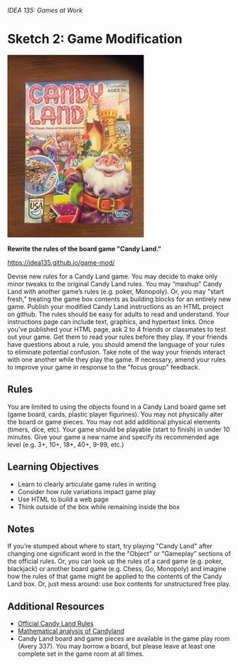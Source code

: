 *IDEA 135: Games at Work*
# Sketch 2:  Game Modification

![Candyland Box](images/boxthumb.jpg)

**Rewrite the rules of the board game "Candy Land."**

<https://idea135.github.io/game-mod/>

Devise new rules for a Candy Land game. You may decide to make only minor tweaks to the original Candy Land rules. You may “mashup” Candy Land with another game’s rules (e.g. poker, Monopoly). Or, you may "start fresh," treating the 
game box contents as building blocks for an entirely new game.  Publish your modified Candy Land instructions as an HTML project on github. The rules should be easy for adults to read and understand. Your instructions page can include 
text, graphics, and hypertext links.  Once you’ve published your HTML page, ask 2 to 4 friends or classmates to test out your game. Get them to read your rules before they play. If your friends have questions about a rule, you should amend the language of your rules to eliminate potential confusion. 
Take note of the way your friends interact with one another while they play the game. If necessary, amend your rules to improve your game in response to the "focus group" feedback.

## Rules

You are limited to using the objects found in a Candy Land board game set (game board, cards, plastic player figurines). You may not physically alter the board or game pieces. You may not add additional physical elements (timers, dice, etc). 
Your game should be playable (start to finish) in under 10 minutes.
Give your game a new name and specify its recommended age level (e.g. 3+, 10+, 18+, 40+, 9-99, etc.)

## Learning Objectives
- Learn to clearly articulate game rules in writing 
- Consider how rule variations impact game play
- Use HTML to build a web page
- Think outside of the box while remaining inside the box

## Notes
If you’re stumped about where to start, try playing "Candy Land" after changing one significant word in the the "Object" or "Gameplay” sections of the official rules. 
Or, you can look up the rules of a card game (e.g. poker, blackjack) or another board game (e.g. Chess, Go, Monopoly) and imagine how the rules of that game might be applied to the contents of the Candy Land box. Or, just mess around: use box contents for unstructured free play.

## Additional Resources
- [Official Candy Land Rules](http://www.hasbro.com/common/instruct/Candy_Land__(2004).pdf)
- [Mathematical analysis of Candyland](http://datagenetics.com/blog/december12011/index.html)
- Candy Land board and game pieces are available in the game play room (Avery 337). You may borrow  a board, but please leave at least one complete set in the game room at all times.
